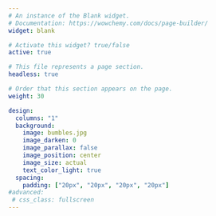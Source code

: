 ```yaml
---
# An instance of the Blank widget.
# Documentation: https://wowchemy.com/docs/page-builder/
widget: blank

# Activate this widget? true/false
active: true

# This file represents a page section.
headless: true

# Order that this section appears on the page.
weight: 30

design:
  columns: "1"
  background:
    image: bumbles.jpg
    image_darken: 0
    image_parallax: false
    image_position: center 
    image_size: actual
    text_color_light: true
  spacing:
    padding: ["20px", "20px", "20px", "20px"]
#advanced:
 # css_class: fullscreen
---
```

